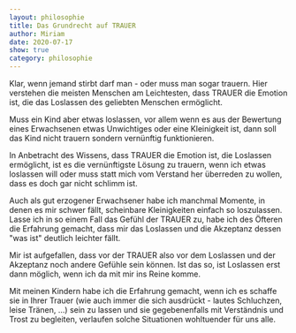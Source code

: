 ```yaml
---
layout: philosophie
title: Das Grundrecht auf TRAUER
author: Miriam
date: 2020-07-17
show: true
category: philosophie
---
```


Klar, wenn jemand stirbt darf man - oder muss man sogar trauern. Hier verstehen die meisten Menschen am Leichtesten, dass TRAUER die Emotion ist, die das Loslassen des geliebten Menschen ermöglicht.

Muss ein Kind aber etwas loslassen, vor allem wenn es aus der Bewertung eines Erwachsenen etwas Unwichtiges oder eine Kleinigkeit ist, dann soll das Kind nicht trauern sondern vernünftig funktionieren.

In Anbetracht des Wissens, dass TRAUER die Emotion ist, die Loslassen ermöglicht, ist es die vernünftigste Lösung zu trauern, wenn ich etwas loslassen will oder muss statt mich vom Verstand her überreden zu wollen, dass es doch gar nicht schlimm ist.

Auch als gut erzogener Erwachsener habe ich manchmal Momente, in denen es mir schwer fällt, scheinbare Kleinigkeiten einfach so loszulassen. Lasse ich in so einem Fall das Gefühl der TRAUER zu, habe ich des Öfteren die Erfahrung gemacht, dass mir das Loslassen und die Akzeptanz dessen "was ist" deutlich leichter fällt.

Mir ist aufgefallen, dass vor der TRAUER also vor dem Loslassen und der Akzeptanz noch andere Gefühle sein können. Ist das so, ist Loslassen erst dann möglich, wenn ich da mit mir ins Reine komme.

Mit meinen Kindern habe ich die Erfahrung gemacht, wenn ich es schaffe sie in Ihrer Trauer (wie auch immer die sich ausdrückt - lautes Schluchzen, leise Tränen, ...) sein zu lassen und sie gegebenenfalls mit Verständnis und Trost zu begleiten, verlaufen solche Situationen wohltuender für uns alle.
